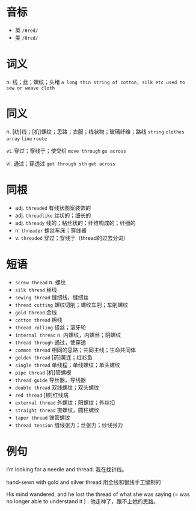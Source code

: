 # 音标

- 英 `/θred/`
- 美 `/θrɛd/`

# 词义

n. 线；丝；螺纹；头绪
`a long thin string of cotton, silk etc used to sew or weave cloth`

# 同义

n. [纺]线；[机]螺纹；思路；衣服；线状物；玻璃纤维；路线
`string` `clothes` `array` `line` `route`

vt. 穿过；穿线于；使交织
`move through` `go across`

vi. 通过；穿透过
`get through sth` `get across`

# 同根

- adj. `threaded` 有线状图案装饰的
- adj. `threadlike` 丝状的；细长的
- adj. `thready` 线的；粘丝状的；纤维构成的；纤细的
- n. `threader` 螺丝车床；穿线器
- v. `threaded` 穿过；穿线于（thread的过去分词）

# 短语

- `screw thread` n. 螺纹
- `silk thread` 丝线
- `sewing thread` 缝纫线，缝纫丝
- `thread cutting` 螺纹切削；螺纹车削；车削螺纹
- `gold thread` 金线
- `cotton thread` 棉线
- `thread rolling` 搓丝；滚牙轮
- `internal thread` n. 内螺纹，内螺丝；阴螺纹
- `thread through` 通过，使穿透
- `common thread` 相同的思路；共同主线；生命共同体
- `golden thread` [药]黄连；红衫鱼
- `single thread` 单线程；单线螺纹；单头螺纹
- `pipe thread` [机]管螺模
- `thread guide` 导丝器，导线器
- `double thread` 双线螺纹；双头螺纹
- `red thread` [植]红线病
- `external thread` 外螺纹；阳螺纹；外丝扣
- `straight thread` 直螺纹，圆柱螺纹
- `taper thread` 锥管螺纹
- `thread tension` 缝线张力；丝张力；纱线张力

# 例句

I’m looking for a needle and thread.
我在找针线。

hand-sewn with gold and silver thread
用金线和银线手工缝制的

His mind wandered, and he lost the thread of what she was saying (= was no longer able to understand it ) .
他走神了，跟不上她的思路。


